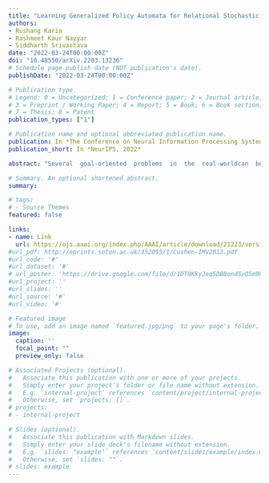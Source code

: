 ```yaml
---
title: "Learning Generalized Policy Automata for Relational Stochastic Shortest Path Problems"
authors:
- Rushang Karia
- Rashmeet Kaur Nayyar
- Siddharth Srivastava
date: "2022-03-24T00:00:00Z"
doi: "10.48550/arXiv.2203.13236"
# Schedule page publish date (NOT publication's date).
publishDate: "2022-03-24T00:00:00Z"

# Publication type.
# Legend: 0 = Uncategorized; 1 = Conference paper; 2 = Journal article;
# 3 = Preprint / Working Paper; 4 = Report; 5 = Book; 6 = Book section;
# 7 = Thesis; 8 = Patent
publication_types: ["1"]

# Publication name and optional abbreviated publication name.
publication: In *The Conference on Neural Information Processing Systems, 2022*
publication_short: In *NeurIPS, 2022*

abstract: "Several  goal-oriented  problems  in  the  real-worldcan  be  naturally  expressed  as  Stochastic  ShortestPath Problems (SSPs). However,  the  computa-tional  complexity  of  solving  SSPs  makes  findingsolutions  to  even  moderately  sized  problems  in-tractable.  Currently, existing state-of-the-art plan-ners and heuristics often fail to exploit knowledgelearned  from  solving  other  instances.   This  paperpresents an approach for learningGeneralized Pol-icy Automata(GPA): non-deterministic partial poli-cies that can be used to catalyze the solution pro-cess.   GPAs  are  learned  using  relational,  feature-based  abstractions,  which  makes  them  applicableon broad classes of related problems with differentobject names and quantities.  Theoretical analysisof this approach shows that it guarantees complete-ness and hierarchical optimality.  Our experimentsshow that this approach effectively learns broadlyapplicable policy knowledge in a few-shot fashionand  significantly  outperforms  state-of-the-art  SSPsolvers  on  test  problems  whose  object  counts  arefar greater than those used during training."

# Summary. An optional shortened abstract.
summary: 

# tags:
# - Source Themes
featured: false

links:
- name: Link
  url: https://ojs.aaai.org/index.php/AAAI/article/download/21223/version/19510/20972
#url_pdf: http://eprints.soton.ac.uk/352095/1/Cushen-IMV2013.pdf
#url_code: '#'
#url_dataset: '#'
# url_poster: 'https://drive.google.com/file/d/1DT8KkyJeq5DB8ondSvQ5m9RCspVUZRkL/view'
#url_project: ''
#url_slides: ''
#url_source: '#'
#url_video: '#'

# Featured image
# To use, add an image named `featured.jpg/png` to your page's folder. 
image:
  caption: ''
  focal_point: ""
  preview_only: false

# Associated Projects (optional).
#   Associate this publication with one or more of your projects.
#   Simply enter your project's folder or file name without extension.
#   E.g. `internal-project` references `content/project/internal-project/index.md`.
#   Otherwise, set `projects: []`.
# projects:
# - internal-project

# Slides (optional).
#   Associate this publication with Markdown slides.
#   Simply enter your slide deck's filename without extension.
#   E.g. `slides: "example"` references `content/slides/example/index.md`.
#   Otherwise, set `slides: ""`.
# slides: example
---
```


<!-- {{% alert note %}}
Click the *Cite* button above to demo the feature to enable visitors to import publication metadata into their reference management software.
{{% /alert %}}

{{% alert note %}}
Click the *Slides* button above to demo Academic's Markdown slides feature.
{{% /alert %}}

Supplementary notes can be added here, including [code and math](https://sourcethemes.com/academic/docs/writing-markdown-latex/). -->